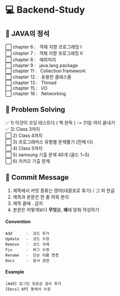 # :computer: Backend-Study

## :whale: JAVA의 정석

:white_large_square: chapter 6 : &nbsp; 객체 지향 프로그래밍 I  
:white_large_square: chapter 7 : &nbsp; 객체 지향 프로그래밍 II  
:white_large_square: chapter 8 : &nbsp; 예외처리  
:white_large_square: chapter 9 : &nbsp; java.lang package  
:white_large_square: chapter 11 : &nbsp; Collection framework  
:white_large_square: chapter 12 : &nbsp; 유용한 클래스들  
:white_large_square: chapter 13 : &nbsp; Thread  
:white_large_square: chapter 15 : &nbsp; I/O  
:white_large_square: chapter 16 : &nbsp; Networking  

## :dolphin: Problem Solving

:white_check_mark: 1) 이것이 코딩 테스트다 ( 책 완독 ) -> 31일 까지 끝내기  
:white_check_mark: 2) Class 3까지  
:white_large_square: 2) Class 4까지  
:white_large_square: 3) 프로그래머스 유형별 문제풀기 (전체 다)  
:white_large_square: 4) Class 5까지  
:white_large_square: 5) samsung 기출 문제 40개 (골드 1~5)  
:white_large_square: 6) 카카오 기출 문제  


## :page_facing_up: Commit Message

1. 제목에서 커밋 종류는 영어(대괄호로 묶기) / 그 외 한글
2. 제목과 본문은 한 줄 띄워 분리
3. 제목 끝에 . 금지
4. 본문은 어떻게보다 **무엇**을, **왜**에 맞춰 작성하기

#### Convention
```
Add      -  코드 추가
Update   -  코드 수정
Remove   -  코드 삭제
Fix      -  버그 수정
Rename   -  단순 이름 변경
Docs     -  문서 관련
```

#### Example
```
[Add] 로그인 유효성 검사 추가
[Docs] API 명세서 수정
```
